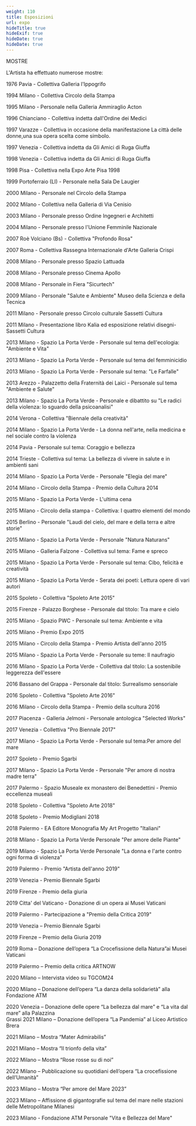 ```yaml
---
weight: 110
title: Esposizioni
url: expo
hideTitle: true
hideExif: true
hideDate: true
hideDate: true
---
```



MOSTRE

L'Artista ha effettuato numerose mostre:

1976 Pavia - Collettiva Galleria l'Ippogrifo

1994 Milano - Collettiva Circolo della Stampa

1995 Milano - Personale nella Galleria Ammiraglio Acton

1996 Chianciano - Collettiva indetta dall'Ordine dei Medici

1997 Varazze - Collettiva in occasione della manifestazione La  città delle donne,una sua opera scelta come simbolo.

1997 Venezia - Collettiva indetta da Gli Amici di Ruga Giuffa

1998 Venezia - Collettiva indetta da Gli Amici di Ruga Giuffa

1998 Pisa - Collettiva nella Expo Arte Pisa 1998

1999 Portoferraio (LI) - Personale nella Sala De Laugier

2000 Milano - Personale nel Circolo della Stampa

2002 Milano - Collettiva nella Galleria di Via Cenisio

2003 Milano - Personale presso Ordine Ingegneri e Architetti

2004 Milano - Personale presso l'Unione Femminile Nazionale

2007 Roè Volciano (Bs) - Collettiva "Profondo Rosa"

2007 Roma - Collettiva Rassegna Internazionale d'Arte  Galleria Crispi

2008 Milano - Personale presso Spazio Lattuada

2008 Milano - Personale presso Cinema Apollo

2008 Milano - Personale in Fiera "Sicurtech"

2009 Milano - Personale "Salute e Ambiente" Museo della Scienza e della Tecnica

2011 Milano - Personale presso Circolo culturale Sassetti Cultura

2011 Milano - Presentazione libro Kalia ed esposizione relativi disegni- Sassetti Cultura

2013 Milano - Spazio La Porta Verde - Personale sul tema dell'ecologia: "Ambiente e Vita"

2013 Milano - Spazio La Porta Verde - Personale sul tema del femminicidio

2013 Milano - Spazio La Porta Verde - Personale sul tema: "Le Farfalle"

2013 Arezzo - Palazzetto della Fraternità dei Laici - Personale sul tema "Ambiente e Salute"

2013 Milano - Spazio La Porta Verde - Personale e dibattito su "Le radici della violenza: lo sguardo della psicoanalisi"

2014 Verona - Collettiva "Biennale della creatività"

2014 Milano - Spazio La Porta Verde - La donna nell'arte, nella medicina e nel sociale contro la violenza
 
2014 Pavia - Personale sul tema: Coraggio e bellezza

2014 Trieste - Collettiva sul tema: La bellezza di vivere in salute e in ambienti sani

2014 Milano - Spazio La Porta Verde - Personale "Elegia del mare"

2014 Milano - Circolo della Stampa - Premio della Cultura 2014

2015 Milano - Spazio La Porta Verde - L'ultima cena

2015 Milano - Circolo della stampa - Collettiva: I quattro elementi del mondo

2015 Berlino - Personale "Laudi del cielo, del mare e della terra e altre storie"

2015 Milano - Spazio La Porta Verde - Personale "Natura Naturans"

2015 Milano - Galleria Falzone - Collettiva sul tema: Fame e spreco

2015 Milano - Spazio La Porta Verde - Personale sul tema: Cibo, felicità e creatività

2015 Milano - Spazio La Porta Verde - Serata dei poeti: Lettura opere di vari autori

2015 Spoleto - Collettiva "Spoleto Arte 2015"

2015 Firenze - Palazzo Borghese - Personale dal titolo: Tra mare e cielo

2015 Milano - Spazio PWC - Personale sul tema: Ambiente e vita

2015 Milano - Premio Expo 2015

2015 Milano - Circolo della Stampa - Premio Artista dell'anno 2015

2015 Milano - Spazio La Porta Verde - Personale su teme: Il naufragio

2016 Milano - Spazio La Porta Verde - Collettiva dal titolo: La sostenibile leggerezza dell'essere

2016 Bassano del Grappa - Personale dal titolo: Surrealismo sensoriale

2016 Spoleto - Collettiva "Spoleto Arte 2016"

2016 Milano - Circolo della Stampa - Premio della scultura 2016

2017 Piacenza - Galleria Jelmoni - Personale antologica "Selected Works"

2017 Venezia - Collettiva "Pro Biennale 2017"

2017 Milano - Spazio La Porta Verde - Personale sul tema:Per amore del mare

2017 Spoleto - Premio Sgarbi

2017 Milano - Spazio La Porta Verde - Personale "Per amore di nostra madre terra"

2017 Palermo - Spazio Museale ex monastero dei Benedettini - Premio eccellenza museali

2018 Spoleto - Collettiva "Spoleto Arte 2018"

2018 Spoleto - Premio Modigliani 2018

2018 Palermo - EA Editore Monografia My Art Progetto "Italiani"

2018 Milano - Spazio La Porta Verde Personale "Per amore delle Piante"

2019 Milano - Spazio La Porta Verde Personale "La donna e l'arte contro ogni forma di violenza"

2019 Palermo - Premio "Artista dell'anno 2019"

2019 Venezia - Premio Biennale Sgarbi

2019 Firenze - Premio della giuria

2019 Citta' del Vaticano - Donazione di un opera ai Musei Vaticani

2019 Palermo - Partecipazione a "Premio della Critica 2019"

2019 Venezia – Premio Biennale Sgarbi

2019 Firenze – Premio della Giuria 2019

2019 Roma – Donazione dell’opera “La Crocefissione della Natura”ai Musei Vaticani

2019 Palermo – Premio della critica ARTNOW

2020 Milano – Intervista video su TGCOM24

2020 Milano – Donazione dell’opera “La danza della solidarietà” alla Fondazione ATM

2020 Venezia – Donazione delle opere “La bellezza dal mare” e “La vita dal mare” alla Palazzina  
Grassi
2021 Milano – Donazione dell’opera “La Pandemia” al Liceo Artistico Brera

2021 Milano – Mostra “Mater Admirabilis”

2021 Milano – Mostra “Il trionfo della vita”

2022 Milano – Mostra “Rose rosse su di noi”

2022 Milano – Pubblicazione su quotidiani dell’opera “La crocefissione dell’Umanità”

2023 Milano – Mostra “Per amore del Mare 2023”

2023 Milano – Affissione di gigantografie sul tema del mare nelle stazioni delle Metropolitane Milanesi

2023 Milano - Fondazione ATM Personale "Vita e Bellezza del Mare"

